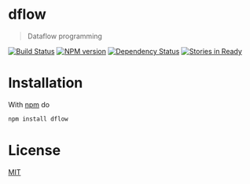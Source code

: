 # dflow

> Dataflow programming

[![Build Status](https://travis-ci.org//dflow.png?branch=master)](https://travis-ci.org//dflow.png?branch=master) [![NPM version](https://badge.fury.io/js/dflow.png)](http://badge.fury.io/js/dflow) [![Dependency Status](https://gemnasium.com//dflow.png)](https://gemnasium.com//dflow) [![Stories in Ready](https://badge.waffle.io//dflow.png?label=ready&title=Ready)](https://waffle.io//dflow)

# Installation

With [npm](https://npmjs.org/) do

```bash
npm install dflow
```

# License

[MIT](http://fibo.mit-license.org/)

